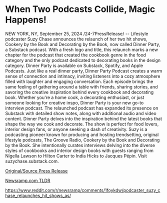 # When Two Podcasts Collide, Magic Happens!

NEW YORK, NY, September 25, 2024 /24-7PressRelease/ -- Lifestyle podcaster Suzy Chase announces the relaunch of her two hit shows, Cookery by the Book and Decorating by the Book, now called Dinner Party, a Substack podcast. With a fresh logo and title, this relaunch marks a new chapter for the podcast that created the cookbook genre in the food category and the only podcast dedicated to decorating books in the design category. Dinner Party is available on Substack, Spotify, and Apple Podcasts.  Just like a real dinner party, Dinner Party Podcast creates a warm sense of connection and intimacy, inviting listeners into a cozy atmosphere filled with laughter and engaging conversation. Each episode brings the same feeling of gathering around a table with friends, sharing stories, and savoring the creative inspiration behind every cookbook and decorating book. Whether you're a home cook, a decorating enthusiast, or just someone looking for creative inspo, Dinner Party is your new go-to interview podcast. The relaunched podcast has expanded its presence on Substack with detailed show notes, along with additional audio and video content.  Dinner Party delves into the inspiration behind the latest books that shape the way we cook and decorate. The show is perfect for food lovers, interior design fans, or anyone seeking a dash of creativity.  Suzy is a podcasting pioneer known for producing and hosting trendsetting, original lifestyle podcasts, The Groove Radio, Cookery by the Book and Decorating by the Book. She intentionally curates interviews delving into the diverse styles of cookbooks and interior design books with guests ranging from Nigella Lawson to Hilton Carter to India Hicks to Jacques Pépin. Visit suzychase.substack.com. 

[Original/Source Press Release](https://www.24-7pressrelease.com/press-release/514637/when-two-podcasts-collide-magic-happens)
                    

[Newsramp.com TLDR](None) 

https://www.reddit.com/r/newsramp/comments/1foykdw/podcaster_suzy_chase_relaunches_hit_shows_as/